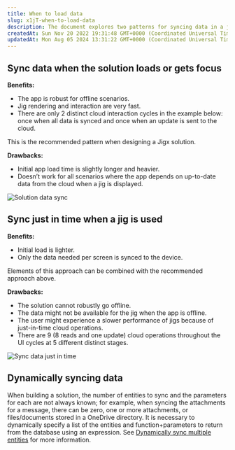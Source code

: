 ```yaml
---
title: When to load data
slug: x1jT-when-to-load-data
description: The document explores two patterns for syncing data in a jigx solution - syncing all data at solution load or focusing, and syncing data just-in-time when using a jig. The first pattern offers robust offline functionality and fast rendering, but may have
createdAt: Sun Nov 20 2022 19:31:48 GMT+0000 (Coordinated Universal Time)
updatedAt: Mon Aug 05 2024 13:31:22 GMT+0000 (Coordinated Universal Time)
---
```


## Sync data when the solution loads or gets focus

**Benefits:**

- The app is robust for offline scenarios.
- Jig rendering and interaction are very fast.
- There are only 2 distinct cloud interaction cycles in the example below: once when all data is synced and once when an update is sent to the cloud.

This is the recommended pattern when designing a Jigx solution.

**Drawbacks:**

- Initial app load time is slightly longer and heavier.
- Doesn’t work for all scenarios where the app depends on up-to-date data from the cloud when a jig is displayed.

![Solution data sync](https://archbee-image-uploads.s3.amazonaws.com/x7vdIDH6-ScTprfmi2XXX/Sioy4m5oZWob-SKv_Ahkh_image.png "Solution data sync")

## Sync just in time when a jig is used

**Benefits:**

- Initial load is lighter.
- Only the data needed per screen is synced to the device.

Elements of this approach can be combined with the recommended approach above.

**Drawbacks:**

- The solution cannot robustly go offline.
- The data might not be available for the jig when the app is offline.
- The user might experience a slower performance of jigs because of just-in-time cloud operations.
- There are 9 (8 reads and one update) cloud operations throughout the UI cycles at 5 different distinct stages.

![Sync data just in time](https://archbee-image-uploads.s3.amazonaws.com/x7vdIDH6-ScTprfmi2XXX/IKqp3HqDkhPamwx37IXii_image.png "Sync data just in time")

## Dynamically syncing data

When building a solution, the number of entities to sync and the parameters for each are not always known; for example, when syncing the attachments for a message, there can be zero, one or more attachments, or files/documents stored in a OneDrive directory. It is necessary to dynamically specify a list of the entities and function+parameters to return from the database using an expression. See [Dynamically sync multiple entities](https://docs.jigx.com/examples/sync-entities#6vfAn) for more information.
